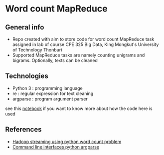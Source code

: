 # Word count MapReduce

## General info
- Repo created with aim to store code for word count MapReduce task assigned in lab of course CPE 325 Big Data, King Mongkut's University of Technology Thonburi
- Supported MapReduce tasks are namely counting unigrams and bigrams. Optionally, texts can be cleaned

## Technologies
- Python 3 : programming language
- re : regular expression for text cleaning
- argparse : program argument parser

see this [notebook](https://github.com/ppkgtmm/big-data/blob/main/Lecture%206%20-%20Hadoop%20MapReduce/Exercise.ipynb) if you want to know more about how the code here is used

## References
- [Hadoop streaming using python word count problem](https://www.geeksforgeeks.org/hadoop-streaming-using-python-word-count-problem/)
- [Command line interfaces python argparse](https://realpython.com/command-line-interfaces-python-argparse/)
